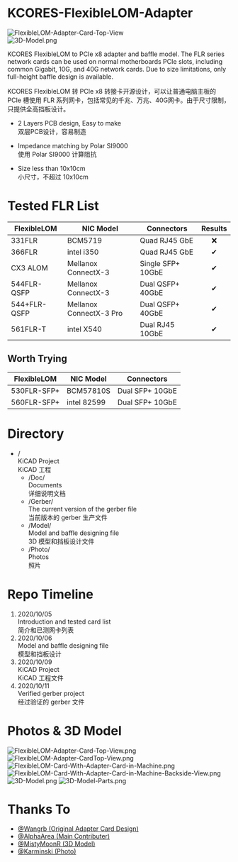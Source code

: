 # KCORES-FlexibleLOM-Adapter

![FlexibleLOM-Adapter-Card-Top-View](./Photo/FlexibleLOM-Adapter-Card-Top-View.png)  
![3D-Model.png](./Photo/3D-Model.png)  

KCORES FlexibleLOM to PCIe x8 adapter and baffle model. The FLR series network cards can be used on normal motherboards PCIe slots, including common Gigabit, 10G, and 40G network cards. Due to size limitations, only full-height baffle design is available.  

KCORES FlexibleLOM 转 PCIe x8 转接卡开源设计，可以让普通电脑主板的 PCIe 槽使用 FLR 系列网卡，包括常见的千兆、万兆、40G网卡。由于尺寸限制，只提供全高挡板设计。

- 2 Layers PCB design, Easy to make  
双层PCB设计，容易制造

- Impedance matching by Polar SI9000  
使用 Polar SI9000 计算阻抗

- Size less than 10x10cm  
小尺寸，不超过 10x10cm


# Tested FLR List

| FlexibleLOM  | NIC Model               | Connectors        | Results |
| ------------ | ----------------------- | ----------------- | :-----: |
| 331FLR       | BCM5719                 | Quad RJ45 GbE     | ❌     |
| 366FLR       | intel i350              | Quad RJ45 GbE     | ✔      |
| CX3 ALOM     | Mellanox ConnectX-3     | Single SFP+ 10GbE | ✔      |
| 544FLR-QSFP  | Mellanox ConnectX-3     | Dual QSFP+ 40GbE  | ✔      |
| 544+FLR-QSFP | Mellanox ConnectX-3 Pro | Dual QSFP+ 40GbE  | ✔      |
| 561FLR-T     | intel X540              | Dual RJ45 10GbE   | ✔      |

## Worth Trying

| FlexibleLOM  | NIC Model               | Connectors        |
| ------------ | ----------------------- | ----------------- |
| 530FLR-SFP+  | BCM57810S               | Dual SFP+ 10GbE   |
| 560FLR-SFP+  | intel 82599             | Dual SFP+ 10GbE   |

# Directory

- /  
KiCAD Project  
KiCAD 工程
  - /Doc/  
  Documents  
  详细说明文档
  - /Gerber/  
  The current version of the gerber file  
  当前版本的 gerber 生产文件
  - /Model/  
  Model and baffle designing file  
  3D 模型和挡板设计文件
  - /Photo/  
  Photos  
  照片

# Repo Timeline

1. 2020/10/05  
Introduction and tested card list  
简介和已测网卡列表
2. 2020/10/06  
Model and baffle designing file  
模型和挡板设计
2. 2020/10/09  
KiCAD Project  
KiCAD 工程文件
4. 2020/10/11  
Verified gerber project  
经过验证的 gerber 文件

# Photos & 3D Model

![FlexibleLOM-Adapter-Card-Top-View.png](./Photo/FlexibleLOM-Adapter-Card-Top-View.png)
![FlexibleLOM-Adapter-CardTop-View.png](./Photo/FlexibleLOM-Adapter-CardTop-View.png)
![FlexibleLOM-Card-With-Adapter-Card-in-Machine.png](./Photo/FlexibleLOM-Card-With-Adapter-Card-in-Machine.png)
![FlexibleLOM-Card-With-Adapter-Card-in-Machine-Backside-View.png](./Photo/FlexibleLOM-Card-With-Adapter-Card-in-Machine-Backside-View.png)
![3D-Model.png](./Photo/3D-Model.png)
![3D-Model-Parts.png](./Photo/3D-Model-Parts.png)

# Thanks To

- [@Wangrb (Original Adapter Card Design)](https://github.com/Wangrb)
- [@AlphaArea (Main Contributer)](https://github.com/alphaarea)
- [@MistyMoonR (3D Model)](https://github.com/MistyMoonR)  
- [@Karminski (Photo)](https://github.com/karminski)
